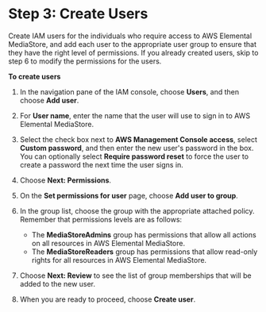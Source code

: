 # Step 3: Create Users<a name="setting-up-IAM-users-create-nonadmin-users"></a>

Create IAM users for the individuals who require access to AWS Elemental MediaStore, and add each user to the appropriate user group to ensure that they have the right level of permissions\. If you already created users, skip to step 6 to modify the permissions for the users\.

**To create users**

1. In the navigation pane of the IAM console, choose **Users**, and then choose **Add user**\.

1. For **User name**, enter the name that the user will use to sign in to AWS Elemental MediaStore\.

1. Select the check box next to **AWS Management Console access**, select **Custom password**, and then enter the new user's password in the box\. You can optionally select **Require password reset** to force the user to create a password the next time the user signs in\.

1. Choose **Next: Permissions**\.

1. On the **Set permissions for user** page, choose **Add user to group**\.

1. In the group list, choose the group with the appropriate attached policy\. Remember that permissions levels are as follows:
   + The **MediaStoreAdmins** group has permissions that allow all actions on all resources in AWS Elemental MediaStore\.
   + The **MediaStoreReaders** group has permissions that allow read\-only rights for all resources in AWS Elemental MediaStore\.

1. Choose **Next: Review** to see the list of group memberships that will be added to the new user\. 

1. When you are ready to proceed, choose **Create user**\.
